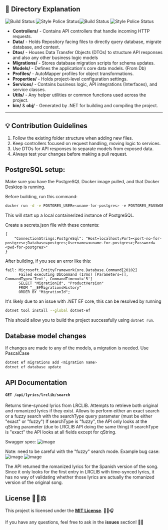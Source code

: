 ## 📝 Directory Explanation
![Build Status](https://github.com/darint916/Chord-KTV/actions/workflows/dotnet-build-run-check.yml/badge.svg) ![Style Police Status](https://github.com/darint916/Chord-KTV/actions/workflows/enforce-code-style.yml/badge.svg)![Build Status](https://github.com/darint916/Chord-KTV/actions/workflows/react-build-check.yml/badge.svg) ![Style Police Status](https://github.com/darint916/Chord-KTV/actions/workflows/frontend-code-style.yml/badge.svg)


- **Controllers/** - Contains API controllers that handle incoming HTTP requests.
- **Data/** - Holds Repository facing files to directly query database, migrate database, and context.
- **Dtos/** - Houses Data Transfer Objects (DTOs) to structure API responses and also any other business logic models
- **Migrations/** - Stores database migration scripts for schema updates.
- **Models/** - Defines the application's core data models. (From Db)
- **Profiles/** - AutoMapper profiles for object transformations.
- **Properties/** - Holds project-level configuration settings.
- **Services/** - Contains business logic, API integrations (Interfaces), and service classes.
- **Utils/** - Any helper utilities or common functions used across the project.
- **bin/** & **obj/** - Generated by .NET for building and compiling the project.

---

## 💡 Contribution Guidelines

1. Follow the existing folder structure when adding new files.
2. Keep controllers focused on request handling, moving logic to services.
3. Use DTOs for API responses to separate models from exposed data.
4. Always test your changes before making a pull request.

## PostgreSQL setup:

Make sure you have the PostgreSQL Docker image pulled, and that Docker Desktop is running.

Before building, run this command:
```bash
docker run -d -e POSTGRES_USER=<uname-for-postgres> -e POSTGRES_PASSWORD=<pwd-for-postgres> -p <free-port-number>:5432 postgres:15.4
```
This will start up a local containerized instance of PostgreSQL.

Create a secrets.json file with these contents:
```
{
    "ConnectionStrings:PostgreSql": "Host=localhost;Port=<port-no-for-postgres>;Database=postgres;Username=<uname-for-postgres>;Password=<pwd-for-postgres>"
}
```

After building, if you see an error like this:
```
fail: Microsoft.EntityFrameworkCore.Database.Command[20102]
      Failed executing DbCommand (17ms) [Parameters=[], CommandType='Text', CommandTimeout='5']
      SELECT "MigrationId", "ProductVersion"
      FROM "__EFMigrationsHistory"
      ORDER BY "MigrationId";
```
It's likely due to an issue with .NET EF core, this can be resolved by running
```bash
dotnet tool install --global dotnet-ef
```

This should allow you to build the project successfully using ```dotnet run```.


## Database model changes
If changes are made to any of the models, a migration is needed. Use PascalCase
```Powershell
dotnet ef migrations add <migration name>
dotnet ef database update
```

## API Documentation

#### ```GET /api/lyrics/lrclib/search```

Returns time-synced lyrics from LRCLIB. Attempts to retrieve both original and romanized lyrics if they exist.
Allows to perform either an exact search or a fuzzy search with the searchType query parameter (must be either "exact" or "fuzzy")
If searchType is "fuzzy", the API only looks at the qString parameter (due to LRCLIB API doing the same thing)
If searchType is "exact" the API looks at all fields except for qString.

Swagger spec:
![image](https://github.com/user-attachments/assets/758b8ed1-d081-4afd-a0e3-fd3e203197dd)

Note: need to be careful with the "fuzzy" search mode. Example bug case:
![image](https://github.com/user-attachments/assets/1a1aa934-4af8-44e0-9c27-4bd499a3f28a)
![image](https://github.com/user-attachments/assets/1401fab4-bd66-46df-9074-4b9e68409ffc)

The API returned the romanized lyrics for the Spanish version of the song. Since it only looks for the first entry in LRCLIB with time-synced lyrics, it has no way of validating whether those lyrics are actually the romanized version of the original song.

## License 📜📝⚖️
This project is licensed under the [**MIT License**](LICENSE). 🎼🎵🎧

If you have any questions, feel free to ask in the **issues** section! 🚀🎶

